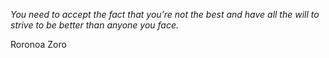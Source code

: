 <i>You need to accept the fact that you’re not the best and have all the will to strive to be better than anyone you face.</i>

Roronoa Zoro